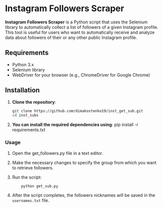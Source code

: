 # Instagram Followers Scraper

**Instagram Followers Scraper** is a Python script that uses the Selenium library to automatically collect a list of followers of a given Instagram profile. This tool is useful for users who want to automatically receive and analyze data about followers of their or any other public Instagram profile.

## Requirements

- Python 3.x
- Selenium library
- WebDriver for your browser (e.g., ChromeDriver for Google Chrome)

## Installation

1. **Clone the repository**:

   ```bash
   git clone https://github.com/dimakostenko19/inst_get_sub.git
   cd inst_subs

2. **You can install the required dependencies using**:
    pip install -r requirements.txt

### Usage
1. Open the get_followers.py file in a text editor.

2. Make the necessary changes to specify the group from which you want to retrieve followers.

3. Run the script:

    ```bash
        python get_sub.py

4. After the script completes, the followers nicknames will be saved in the `usernames.txt` file.